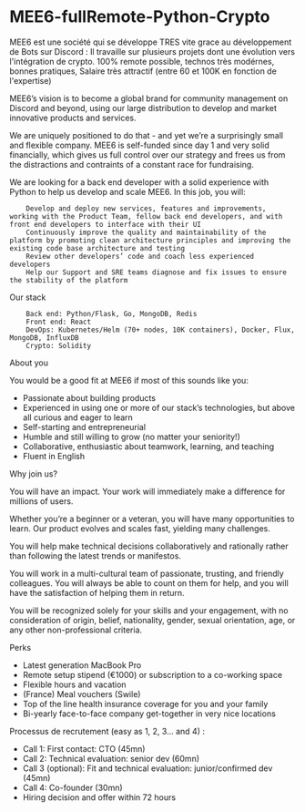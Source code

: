 # MEE6-fullRemote-Python-Crypto
MEE6 est une société qui se développe TRES vite grace au développement de Bots sur Discord : Il travaille sur plusieurs projets dont une évolution vers l'intégration de crypto.
100% remote possible, technos très modérnes, bonnes pratiques, Salaire très attractif (entre 60 et 100K en fonction de l'expertise)

MEE6’s vision is to become a global brand for community management on Discord and beyond, using our large distribution to develop and market innovative products and services.

We are uniquely positioned to do that - and yet we’re a surprisingly small and flexible company. MEE6 is self-funded since day 1 and very solid financially, which gives us full control over our strategy and frees us from the distractions and contraints of a constant race for fundraising.


We are looking for a back end developer with a solid experience with Python to help us develop and scale MEE6.
In this job, you will:

        Develop and deploy new services, features and improvements, working with the Product Team, fellow back end developers, and with front end developers to interface with their UI
        Continuously improve the quality and maintainability of the platform by promoting clean architecture principles and improving the existing code base architecture and testing
        Review other developers’ code and coach less experienced developers
        Help our Support and SRE teams diagnose and fix issues to ensure the stability of the platform

Our stack

        Back end: Python/Flask, Go, MongoDB, Redis
        Front end: React
        DevOps: Kubernetes/Helm (70+ nodes, 10K containers), Docker, Flux, MongoDB, InfluxDB
        Crypto: Solidity

About you

You would be a good fit at MEE6 if most of this sounds like you:

- Passionate about building products
- Experienced in using one or more of our stack’s technologies, but above all curious and eager to learn
- Self-starting and entrepreneurial
- Humble and still willing to grow (no matter your seniority!)
- Collaborative, enthusiastic about teamwork, learning, and teaching
- Fluent in English

Why join us?

You will have an impact. Your work will immediately make a difference for millions of users.

Whether you’re a beginner or a veteran, you will have many opportunities to learn. Our product evolves and scales fast, yielding many challenges.

You will help make technical decisions collaboratively and rationally rather than following the latest trends or manifestos.

You will work in a multi-cultural team of passionate, trusting, and friendly colleagues. You will always be able to count on them for help, and you will have the satisfaction of helping them in return.

You will be recognized solely for your skills and your engagement, with no consideration of origin, belief, nationality, gender, sexual orientation, age, or any other non-professional criteria.

Perks

- Latest generation MacBook Pro
- Remote setup stipend (€1000) or subscription to a co-working space
- Flexible hours and vacation
- (France) Meal vouchers (Swile)
- Top of the line health insurance coverage for you and your family
- Bi-yearly face-to-face company get-together in very nice locations


Processus de recrutement (easy as 1, 2, 3... and 4) :
- Call 1: First contact: CTO (45mn)
- Call 2: Technical evaluation: senior dev (60mn)
- Call 3 (optional): Fit and technical evaluation: junior/confirmed dev (45mn)
- Call 4: Co-founder (30mn)
- Hiring decision and offer within 72 hours
